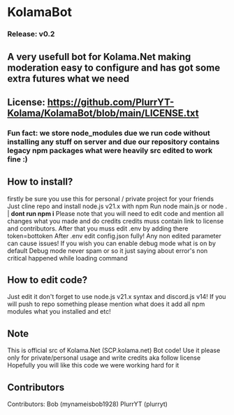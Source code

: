 # KolamaBot
### Release: v0.2
## A very usefull bot for Kolama.Net making moderation easy to configure and has got some extra futures what we need
## License: https://github.com/PlurrYT-Kolama/KolamaBot/blob/main/LICENSE.txt

### Fun fact: we store node_modules due we run code without installing any stuff on server and due our repository contains legacy npm packages what were heavily src edited to work fine :) 

## How to install?
firstly be sure you use this for personal / private project for your friends
Just cline repo and install node.js v21.x with npm
Run node main.js or node . | **dont run npm i**
Please note that you will need to edit code and mention all changes what you made and do credits
credits muss contain link to license and contributors.
After that you muss edit .env by adding there token=bottoken
After .env edit config.json fully! Any non edited parameter can cause issues!
If you wish you can enable debug mode what is on by default
Debug mode never spam or so it just saying about error's non critical happened while loading command

## How to edit code?
Just edit it don't forget to use node.js v21.x syntax and discord.js v14!
If you will push to repo something please mention what does it add all npm modules what you installed and etc!

## Note

This is official src of Kolama.Net (SCP.kolama.net) Bot code!
Use it please only for private/personal usage and write credits aka follow license
Hopefully you will like this code we were working hard for it

## Contributors
Contributors: Bob (mynameisbob1928) PlurrYT (plurryt)
